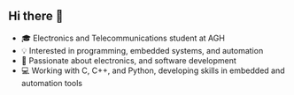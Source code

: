 ## Hi there 👋
- 🎓 Electronics and Telecommunications student at AGH
- 💡 Interested in programming, embedded systems, and automation
- 🔧 Passionate about electronics, and software development
- 💻 Working with C, C++, and Python, developing skills in embedded and automation tools
<!-- 
**Jbanach123/Jbanach123** is a ✨ _special_ ✨ repository because its `README.md` (this file) appears on your GitHub profile.

Here are some ideas to get you started:

- 🔭 I’m currently working on ...
- 🌱 I’m currently learning ...
- 👯 I’m looking to collaborate on ...
- 🤔 I’m looking for help with ...
- 💬 Ask me about ...
- 📫 How to reach me: ...
- 😄 Pronouns: ...
- ⚡ Fun fact: ...
-->
